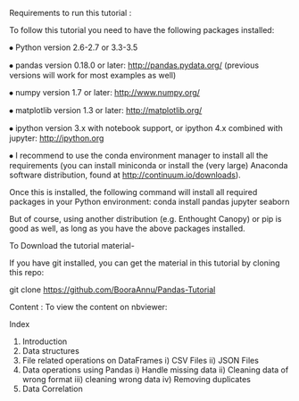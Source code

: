 Requirements to run this tutorial :

To follow this tutorial you need to have the following packages installed:

⦁	Python version 2.6-2.7 or 3.3-3.5

⦁	pandas version 0.18.0 or later: http://pandas.pydata.org/ (previous versions will work for most examples as well)

⦁	numpy version 1.7 or later: http://www.numpy.org/

⦁	matplotlib version 1.3 or later: http://matplotlib.org/

⦁	ipython version 3.x with notebook support, or ipython 4.x combined with jupyter: http://ipython.org

⦁	I recommend to use the conda environment manager to install all the requirements (you can install miniconda or install the (very large) Anaconda software distribution, found at http://continuum.io/downloads).

Once this is installed, the following command will install all required packages in your Python environment:
conda install pandas jupyter seaborn

But of course, using another distribution (e.g. Enthought Canopy) or pip is good as well, as long as you have the above packages installed.

To Download the tutorial material-

If you have git installed, you can get the material in this tutorial by cloning this repo:

git clone https://github.com/BooraAnnu/Pandas-Tutorial

Content :
To view the content on nbviewer:

Index
1. Introduction
2. Data structures
3. File related operations on DataFrames
   i) CSV Files
  ii)	JSON Files
4.  Data operations using Pandas
    i) Handle missing data
   ii)	Cleaning data of wrong format
  iii) cleaning wrong data
    iv)	Removing duplicates
5. Data Correlation
